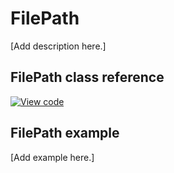# FilePath

[Add description here.]

## FilePath class reference
[![View code](https://www.mbed.com/embed/?type=library)](https://os.mbed.com/docs/mbed-os/v6.11/mbed-os-api-doxy/classmbed_1_1_file_path.html)

## FilePath example

[Add example here.]
